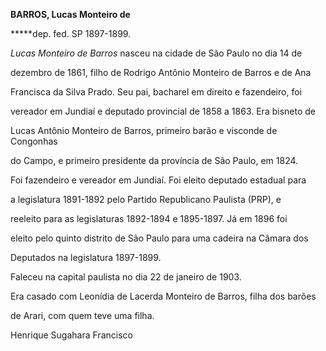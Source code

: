 **BARROS, Lucas Monteiro de**



**\***dep. fed. SP 1897-1899.



*Lucas Monteiro de Barros* nasceu na cidade de São Paulo no dia 14 de

dezembro de 1861, filho de Rodrigo Antônio Monteiro de Barros e de Ana

Francisca da Silva Prado. Seu pai, bacharel em direito e fazendeiro, foi

vereador em Jundiaí e deputado provincial de 1858 a 1863. Era bisneto de

Lucas Antônio Monteiro de Barros, primeiro barão e visconde de Congonhas

do Campo, e primeiro presidente da província de São Paulo, em 1824.



Foi fazendeiro e vereador em Jundiaí. Foi eleito deputado estadual para

a legislatura 1891-1892 pelo Partido Republicano Paulista (PRP), e

reeleito para as legislaturas 1892-1894 e 1895-1897. Já em 1896 foi

eleito pelo quinto distrito de São Paulo para uma cadeira na Câmara dos

Deputados na legislatura 1897-1899.



Faleceu na capital paulista no dia 22 de janeiro de 1903.



Era casado com Leonídia de Lacerda Monteiro de Barros, filha dos barões

de Arari, com quem teve uma filha.



Henrique Sugahara Francisco



